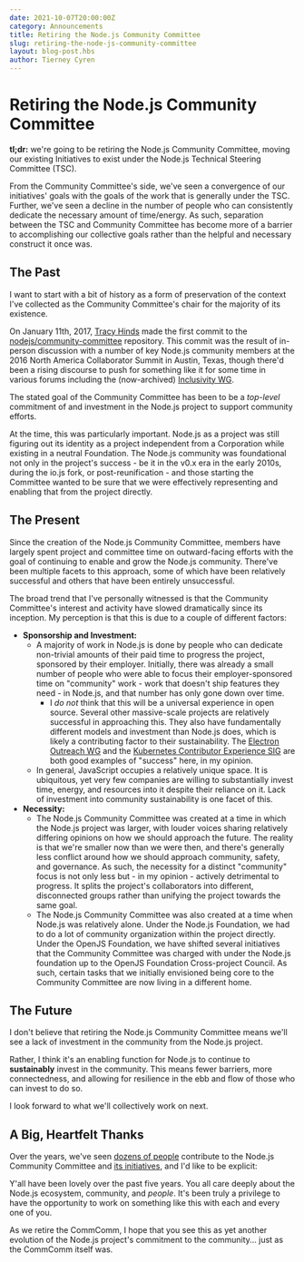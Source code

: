 ```yaml
---
date: 2021-10-07T20:00:00Z
category: Announcements
title: Retiring the Node.js Community Committee
slug: retiring-the-node-js-community-committee
layout: blog-post.hbs
author: Tierney Cyren
---
```


# Retiring the Node.js Community Committee

**tl;dr:** we're going to be retiring the Node.js Community Committee, moving our existing Initiatives to exist under the Node.js Technical Steering Committee (TSC).

From the Community Committee's side, we've seen a convergence of our initiatives' goals with the goals of the work that is generally under the TSC. Further, we've seen a decline in the number of people who can consistently dedicate the necessary amount of time/energy. As such, separation between the TSC and Community Committee has become more of a barrier to accomplishing our collective goals rather than the helpful and necessary construct it once was.

## The Past

I want to start with a bit of history as a form of preservation of the context I've collected as the Community Committee's chair for the majority of its existence.

On January 11th, 2017, [Tracy Hinds](https://twitter.com/hackygolucky) made the first commit to the [nodejs/community-committee](https://github.com/nodejs/community-committee/commit/1902cdc71c8e62e65a5bab4cca9a21d5b5e744c0) repository. This commit was the result of in-person discussion with a number of key Node.js community members at the 2016 North America Collaborator Summit in Austin, Texas, though there'd been a rising discourse to push for something like it for some time in various forums including the (now-archived) [Inclusivity WG](https://github.com/nodejs/inclusivity).

The stated goal of the Community Committee has been to be a _top-level_ commitment of and investment in the Node.js project to support community efforts.

At the time, this was particularly important. Node.js as a project was still figuring out its identity as a project independent from a Corporation while existing in a neutral Foundation. The Node.js community was foundational not only in the project's success - be it in the v0.x era in the early 2010s, during the io.js fork, or post-reunification - and those starting the Committee wanted to be sure that we were effectively representing and enabling that from the project directly.

## The Present

Since the creation of the Node.js Community Committee, members have largely spent project and committee time on outward-facing efforts with the goal of continuing to enable and grow the Node.js community. There've been multiple facets to this approach, some of which have been relatively successful and others that have been entirely unsuccessful.

The broad trend that I've personally witnessed is that the Community Committee's interest and activity have slowed dramatically since its inception. My perception is that this is due to a couple of different factors:

* **Sponsorship and Investment:**
  * A majority of work in Node.js is done by people who can dedicate non-trivial amounts of their paid time to progress the project, sponsored by their employer. Initially, there was already a small number of people who were able to focus their employer-sponsored time on "community" work - work that doesn't ship features they need - in Node.js, and that number has only gone down over time.
    * I _do not_ think that this will be a universal experience in open source. Several other massive-scale projects are relatively successful in approaching this. They also have fundamentally different models and investment than Node.js does, which is likely a contributing factor to their sustainability. The [Electron Outreach WG](https://github.com/electron/governance/tree/main/wg-outreach) and the [Kubernetes Contributor Experience SIG](https://github.com/kubernetes/community/tree/master/sig-contributor-experience) are both good examples of "success" here, in my opinion.
  * In general, JavaScript occupies a relatively unique space. It is ubiquitous, yet very few companies are willing to substantially invest time, energy, and resources into it despite their reliance on it. Lack of investment into community sustainability is one facet of this.
* **Necessity:**
  * The Node.js Community Committee was created at a time in which the Node.js project was larger, with louder voices sharing relatively differing opinions on how we should approach the future. The reality is that we're smaller now than we were then, and there's generally less conflict around how we should approach community, safety, and governance. As such, the necessity for a distinct "community" focus is not only less but - in my opinion - actively detrimental to progress. It splits the project's collaborators into different, disconnected groups rather than unifying the project towards the same goal.
  * The Node.js Community Committee was also created at a time when Node.js was relatively alone. Under the Node.js Foundation, we had to do a lot of community organization within the project directly. Under the OpenJS Foundation, we have shifted several initiatives that the Community Committee was charged with under the Node.js foundation up to the OpenJS Foundation Cross-project Council. As such, certain tasks that we initially envisioned being core to the Community Committee are now living in a different home.

## The Future

I don't believe that retiring the Node.js Community Committee means we'll see a lack of investment in the community from the Node.js project.

Rather, I think it's an enabling function for Node.js to continue to **sustainably** invest in the community. This means fewer barriers, more connectedness, and allowing for resilience in the ebb and flow of those who can invest to do so.

I look forward to what we'll collectively work on next.

## A Big, Heartfelt Thanks

Over the years, we've seen [dozens of people](https://github.com/nodejs/community-committee/graphs/contributors) contribute to the Node.js Community Committee and [its initiatives](https://github.com/nodejs/community-committee#current-initiatives), and I'd like to be explicit:

Y'all have been lovely over the past five years. You all care deeply about the Node.js ecosystem, community, and _people_. It's been truly a privilege to have the opportunity to work on something like this with each and every one of you.

As we retire the CommComm, I hope that you see this as yet another evolution of the Node.js project's commitment to the community... just as the CommComm itself was.
